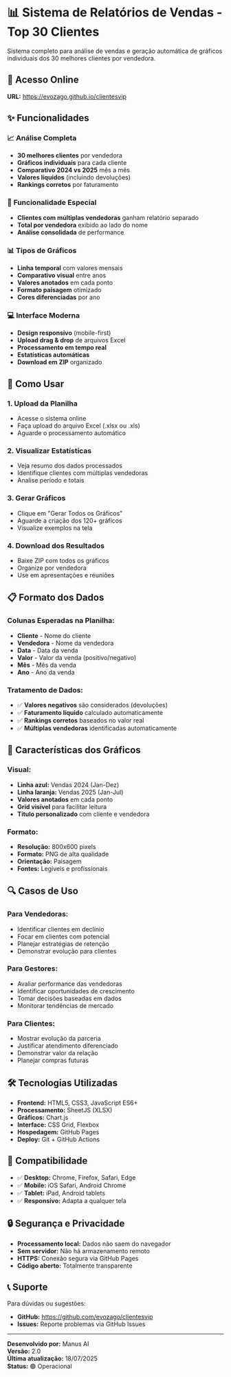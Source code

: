 # 📊 Sistema de Relatórios de Vendas - Top 30 Clientes

Sistema completo para análise de vendas e geração automática de gráficos individuais dos 30 melhores clientes por vendedora.

## 🚀 Acesso Online

**URL:** https://evozago.github.io/clientesvip

## ✨ Funcionalidades

### 📈 **Análise Completa**
- **30 melhores clientes** por vendedora
- **Gráficos individuais** para cada cliente
- **Comparativo 2024 vs 2025** mês a mês
- **Valores líquidos** (incluindo devoluções)
- **Rankings corretos** por faturamento

### 🎯 **Funcionalidade Especial**
- **Clientes com múltiplas vendedoras** ganham relatório separado
- **Total por vendedora** exibido ao lado do nome
- **Análise consolidada** de performance

### 📊 **Tipos de Gráficos**
- **Linha temporal** com valores mensais
- **Comparativo visual** entre anos
- **Valores anotados** em cada ponto
- **Formato paisagem** otimizado
- **Cores diferenciadas** por ano

### 💻 **Interface Moderna**
- **Design responsivo** (mobile-first)
- **Upload drag & drop** de arquivos Excel
- **Processamento em tempo real**
- **Estatísticas automáticas**
- **Download em ZIP** organizado

## 🔧 Como Usar

### 1. **Upload da Planilha**
- Acesse o sistema online
- Faça upload do arquivo Excel (.xlsx ou .xls)
- Aguarde o processamento automático

### 2. **Visualizar Estatísticas**
- Veja resumo dos dados processados
- Identifique clientes com múltiplas vendedoras
- Analise período e totais

### 3. **Gerar Gráficos**
- Clique em "Gerar Todos os Gráficos"
- Aguarde a criação dos 120+ gráficos
- Visualize exemplos na tela

### 4. **Download dos Resultados**
- Baixe ZIP com todos os gráficos
- Organize por vendedora
- Use em apresentações e reuniões

## 📋 **Formato dos Dados**

### **Colunas Esperadas na Planilha:**
- **Cliente** - Nome do cliente
- **Vendedora** - Nome da vendedora
- **Data** - Data da venda
- **Valor** - Valor da venda (positivo/negativo)
- **Mês** - Mês da venda
- **Ano** - Ano da venda

### **Tratamento de Dados:**
- ✅ **Valores negativos** são considerados (devoluções)
- ✅ **Faturamento líquido** calculado automaticamente
- ✅ **Rankings corretos** baseados no valor real
- ✅ **Múltiplas vendedoras** identificadas automaticamente

## 🎨 **Características dos Gráficos**

### **Visual:**
- **Linha azul:** Vendas 2024 (Jan-Dez)
- **Linha laranja:** Vendas 2025 (Jan-Jul)
- **Valores anotados** em cada ponto
- **Grid visível** para facilitar leitura
- **Título personalizado** com cliente e vendedora

### **Formato:**
- **Resolução:** 800x600 pixels
- **Formato:** PNG de alta qualidade
- **Orientação:** Paisagem
- **Fontes:** Legíveis e profissionais

## 🔍 **Casos de Uso**

### **Para Vendedoras:**
- Identificar clientes em declínio
- Focar em clientes com potencial
- Planejar estratégias de retenção
- Demonstrar evolução para clientes

### **Para Gestores:**
- Avaliar performance das vendedoras
- Identificar oportunidades de crescimento
- Tomar decisões baseadas em dados
- Monitorar tendências de mercado

### **Para Clientes:**
- Mostrar evolução da parceria
- Justificar atendimento diferenciado
- Demonstrar valor da relação
- Planejar compras futuras

## 🛠️ **Tecnologias Utilizadas**

- **Frontend:** HTML5, CSS3, JavaScript ES6+
- **Processamento:** SheetJS (XLSX)
- **Gráficos:** Chart.js
- **Interface:** CSS Grid, Flexbox
- **Hospedagem:** GitHub Pages
- **Deploy:** Git + GitHub Actions

## 📱 **Compatibilidade**

- ✅ **Desktop:** Chrome, Firefox, Safari, Edge
- ✅ **Mobile:** iOS Safari, Android Chrome
- ✅ **Tablet:** iPad, Android tablets
- ✅ **Responsivo:** Adapta a qualquer tela

## 🔒 **Segurança e Privacidade**

- **Processamento local:** Dados não saem do navegador
- **Sem servidor:** Não há armazenamento remoto
- **HTTPS:** Conexão segura via GitHub Pages
- **Código aberto:** Totalmente transparente

## 📞 **Suporte**

Para dúvidas ou sugestões:
- **GitHub:** https://github.com/evozago/clientesvip
- **Issues:** Reporte problemas via GitHub Issues

---

**Desenvolvido por:** Manus AI  
**Versão:** 2.0  
**Última atualização:** 18/07/2025  
**Status:** 🟢 Operacional

